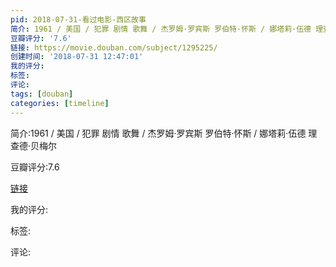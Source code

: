 ```yaml
---
pid: 2018-07-31-看过电影-西区故事
简介: 1961 / 美国 / 犯罪 剧情 歌舞 / 杰罗姆·罗宾斯 罗伯特·怀斯 / 娜塔莉·伍德 理查德·贝梅尔
豆瓣评分: '7.6'
链接: https://movie.douban.com/subject/1295225/
创建时间: '2018-07-31 12:47:01'
我的评分:
标签:
评论:
tags: [douban]
categories: [timeline]
---
```

简介:1961 / 美国 / 犯罪 剧情 歌舞 / 杰罗姆·罗宾斯 罗伯特·怀斯 / 娜塔莉·伍德 理查德·贝梅尔

豆瓣评分:7.6

[链接](https://movie.douban.com/subject/1295225/)

我的评分:

标签:

评论:

